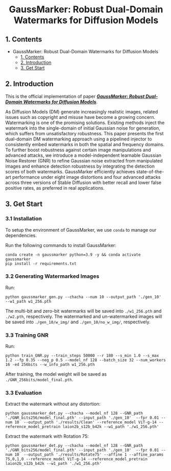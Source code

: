 <div align=center>
  
# GaussMarker: Robust Dual-Domain Watermarks for Diffusion Models
</div>

## 1. Contents
- GaussMarker: Robust Dual-Domain Watermarks for Diffusion Models
  - [1. Contents](#1-contents)
  - [2. Introduction](#2-introduction)
  - [3. Get Start](#3-get-start)

## 2. Introduction

This is the official implementation of paper [***GaussMarker: Robust Dual-Domain Watermarks for Diffusion Models***](https://arxiv.org/abs/2506.11444).

As Diffusion Models (DM) generate increasingly realistic images, related issues such as copyright and misuse have become a growing concern. Watermarking is one of the promising solutions. Existing methods inject the watermark into the single-domain of initial Gaussian noise for generation, which suffers from unsatisfactory robustness. 
This paper presents the first dual-domain DM watermarking approach using a pipelined injector to consistently embed watermarks in both the spatial and frequency domains. To further boost robustness against certain image manipulations and advanced attacks, we introduce a model-independent learnable Gaussian Noise Restorer (GNR) to refine Gaussian noise extracted from manipulated images and enhance detection robustness by integrating the detection scores of both watermarks.
GaussMarker efficiently achieves state-of-the-art performance under eight image distortions and four advanced attacks across three versions of Stable Diffusion with better recall and lower false positive rates, as preferred in real applications.

## 3. Get Start

### 3.1 Installation

To setup the environment of GaussMarker, we use `conda` to manage our dependencies. 

Run the following commands to install GaussMarker:
 ```
conda create -n gaussmarker python=3.9 -y && conda activate gaussmarker
pip install -r requirements.txt
 ```

### 3.2 Generating Watermarked Images
Run:
```
python gaussmarker_gen.py --chacha --num 10 --output_path './gen_10'  --w1_path w1_256.pth
```

The multi-bit and zero-bit watermarks will be saved into `./w1_256.pth` and `./w2.pth`, respectively. The watermarked and un-watermarked images will be saved into `./gen_10/w_img/` and `./gen_10/no_w_img/`, respectively.

### 3.3 Training GNR

Run:
```
python train_GNR.py --train_steps 50000 --r 180 --s_min 1.0 --s_max 1.2 --fp 0.35 --neg_p 0.5 --model_nf 128 --batch_size 32 --num_workers 16 -ed 256bits --w_info_path w1_256.pth
```
After training, the model weight will be saved as `./GNR_256bits/model_final.pth`.

### 3.3 Evaluation

Extract the watermark without any distortion:
```
python gaussmarker_det.py --chacha --model_nf 128 --GNR_path './GNR_bits256/model_final.pth' --input_path './gen_10'  --fpr 0.01 --num 10  --output_path './results/Clean' --reference_model ViT-g-14 --reference_model_pretrain laion2b_s12b_b42k --w1_path './w1_256.pth'
```

Extract the watermark with Rotation 75:
```
python gaussmarker_det.py --chacha --model_nf 128 --GNR_path './GNR_bits256/model_final.pth' --input_path './gen_10'  --fpr 0.01 --num 10  --output_path './results/Rotate75' --affine 1 --affine_params 75,0,1,0 --reference_model ViT-g-14 --reference_model_pretrain laion2b_s12b_b42k --w1_path './w1_256.pth'
```
